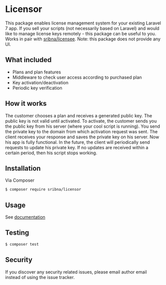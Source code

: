 # Licensor

This package enables license management system for your existing Laravel 7 app. If you sell your scripts (not necessarily based on Laravel) and would like to manage license keys remotely - this package can be useful to you.
Works in pair with [sribna/licensee](http://github.com/sribna/licensee). Note: this package does not provide any UI.

## What included
 - Plans and plan features
 - Middleware to check user access according to purchased plan
 - Key activation/deactivation
 - Periodic key verification

## How it works

The customer chooses a plan and receives a generated public key. The public key is not valid until activated.
To activate, the customer sends you the public key from his server (where your cool script is running).
You send the private key to the domain from which activation request was sent.
The client receives your response and saves the private key on his server. Now his app is fully functional.
In the future, the client will periodically send requests to update his private key.
If no updates are received within a certain period, then his script stops working.

## Installation

Via Composer

``` bash
$ composer require sribna/licensor
```

## Usage

See [documentation](docs)

## Testing

``` bash
$ composer test
```

## Security

If you discover any security related issues, please email author email instead of using the issue tracker.

